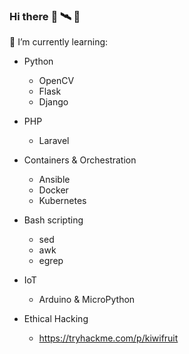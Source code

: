 ### Hi there :rocket: :artificial_satellite: :robot:


🌱 I’m currently learning:
- Python
  - OpenCV
  - Flask
  - Django
   
- PHP
  - Laravel

- Containers & Orchestration
  - Ansible
  - Docker
  - Kubernetes

- Bash scripting
  - sed
  - awk
  - egrep

- IoT
  - Arduino & MicroPython

- Ethical Hacking
  - https://tryhackme.com/p/kiwifruit
